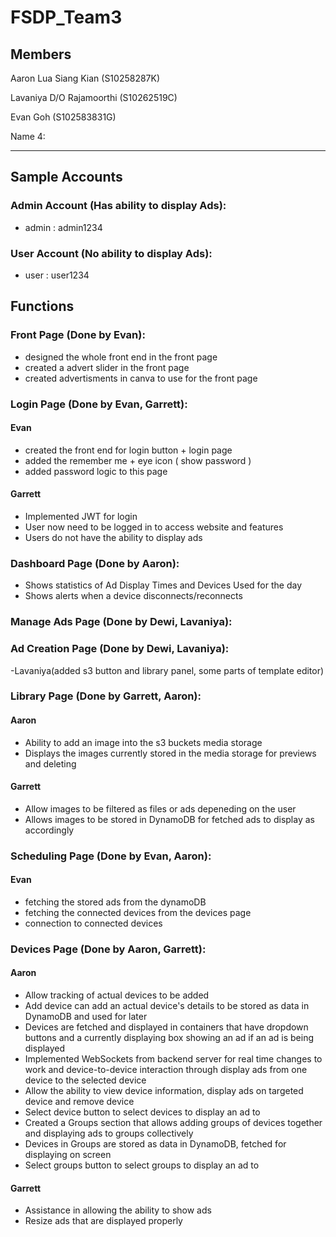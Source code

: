 # FSDP_Team3

## Members
Aaron Lua Siang Kian (S10258287K)

Lavaniya D/O Rajamoorthi (S10262519C)

Evan Goh (S102583831G)

Name 4:

---
## Sample Accounts
### Admin Account (Has ability to display Ads):
- admin : admin1234

### User Account (No ability to display Ads):
- user : user1234

## Functions
### Front Page (Done by Evan):
- designed the whole front end in the front page
- created a advert slider in the front page
- created advertisments in canva to use for the front page

### Login Page (Done by Evan, Garrett):
#### Evan
- created the front end for login button + login page
- added the remember me + eye icon ( show password )
- added password logic to this page 

#### Garrett
- Implemented JWT for login
- User now need to be logged in to access website and features
- Users do not have the ability to display ads

### Dashboard Page (Done by Aaron):
- Shows statistics of Ad Display Times and Devices Used for the day
- Shows alerts when a device disconnects/reconnects

### Manage Ads Page (Done by Dewi, Lavaniya):

### Ad Creation Page (Done by Dewi, Lavaniya):
-Lavaniya(added s3 button and library panel, some parts of template editor)

### Library Page (Done by Garrett, Aaron):
#### Aaron
- Ability to add an image into the s3 buckets media storage
- Displays the images currently stored in the media storage for previews and deleting

#### Garrett
- Allow images to be filtered as files or ads depeneding on the user
- Allows images to be stored in DynamoDB for fetched ads to display as accordingly

### Scheduling Page (Done by Evan, Aaron):
#### Evan 
- fetching the stored ads from the dynamoDB
- fetching the connected devices from the devices page
- connection to connected devices
  
### Devices Page (Done by Aaron, Garrett):
#### Aaron
- Allow tracking of actual devices to be added
- Add device can add an actual device's details to be stored as data in DynamoDB and used for later
- Devices are fetched and displayed in containers that have dropdown buttons and a currently displaying box showing an ad if an ad is being displayed
- Implemented WebSockets from backend server for real time changes to work and device-to-device interaction through display ads from one device to the selected device
- Allow the ability to view device information, display ads on targeted device and remove device
- Select device button to select devices to display an ad to
- Created a Groups section that allows adding groups of devices together and displaying ads to groups collectively
- Devices in Groups are stored as data in DynamoDB, fetched for displaying on screen
- Select groups button to select groups to display an ad to

#### Garrett
- Assistance in allowing the ability to show ads
- Resize ads that are displayed properly



